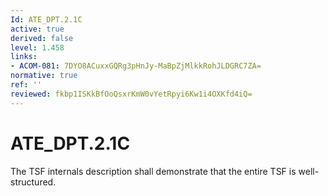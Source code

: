 ```yaml
---
Id: ATE_DPT.2.1C
active: true
derived: false
level: 1.458
links:
- ACOM-081: 7DYO8ACuxxGQRg3pHnJy-MaBpZjMlkkRohJLDGRC7ZA=
normative: true
ref: ''
reviewed: fkbp1ISKkBfOoQsxrKmW0vYetRpyi6Kw1i4OXKfd4iQ=
---
```


# ATE_DPT.2.1C

The TSF internals description shall demonstrate that the entire TSF is well-structured.